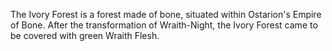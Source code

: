 The Ivory Forest is a forest made of bone, situated within Ostarion's Empire of Bone. After the transformation of Wraith-Night, the Ivory Forest came to be covered with green Wraith Flesh.
